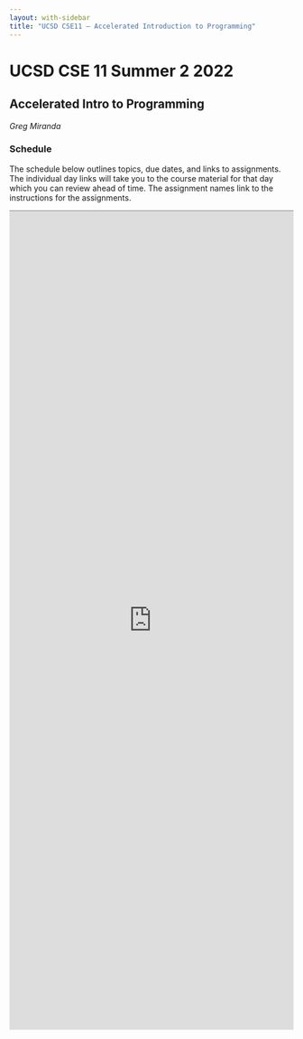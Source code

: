 ```yaml
---
layout: with-sidebar
title: "UCSD CSE11 – Accelerated Introduction to Programming"
---
```


# UCSD CSE 11 Summer 2 2022
## Accelerated Intro to Programming

_Greg Miranda_

<a id="b:disc"></a>
<h3>Schedule</h3>

The schedule below outlines topics, due dates, and links to assignments. The
individual day links will take you to the course material for that day which you
can review ahead of time. The assignment names link to the instructions for the
assignments.

<iframe style="border: none; border-top: 1px solid grey; border-spacing: 2px" src="https://docs.google.com/spreadsheets/d/e/2PACX-1vRmDRXw-bIIDMOEB8-r0OdJJKkHnuKLXNHf41HWXmPqSt736yjfExH7X-5baPVMhHYOvHzFmexf-50c/pubhtml?widget=true&amp;headers=false" width="100%" height="1450px"></iframe>
